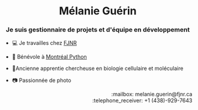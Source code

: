 <h1 align="center"> Mélanie Guérin </h1>

<h3 align="center">Je suis gestionnaire de projets et d'équipe en développement</h3>

* :computer: Je travailles chez [FJNR](fjnr.ca)

* :snake: Bénévole à [Montréal Python](https://montrealpython.org/fr/)

* :mag_right:Ancienne apprentie chercheuse en biologie cellulaire et moléculaire

* :camera: Passionnée de photo

<p align="right">
:mailbox: melanie.guerin@fjnr.ca <br/>
:telephone_receiver: +1 (438)-929-7643</p>
